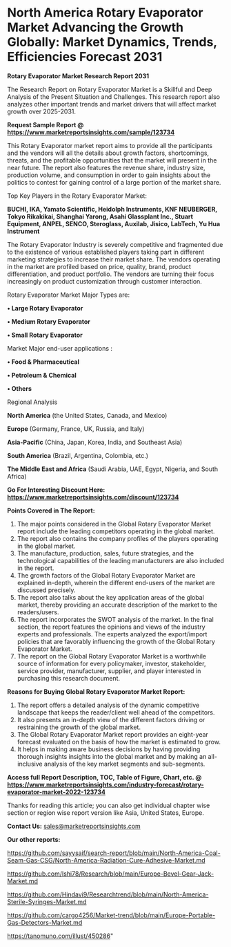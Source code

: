 # North America Rotary Evaporator Market Advancing the Growth Globally: Market Dynamics, Trends, Efficiencies Forecast 2031

<strong>Rotary Evaporator Market Research Report 2031</strong>

The Research Report on Rotary Evaporator Market is a Skillful and Deep Analysis of the Present Situation and Challenges. This research report also analyzes other important trends and market drivers that will affect market growth over 2025-2031.

<strong>Request Sample Report @ <a href=https://www.marketreportsinsights.com/sample/123734>https://www.marketreportsinsights.com/sample/123734</a></strong>

This Rotary Evaporator market report aims to provide all the participants and the vendors will all the details about growth factors, shortcomings, threats, and the profitable opportunities that the market will present in the near future. The report also features the revenue share, industry size, production volume, and consumption in order to gain insights about the politics to contest for gaining control of a large portion of the market share.

Top Key Players in the Rotary Evaporator Market:

<strong>BUCHI, IKA, Yamato Scientific, Heidolph Instruments, KNF NEUBERGER, Tokyo Rikakikai, Shanghai Yarong, Asahi Glassplant Inc., Stuart Equipment, ANPEL, SENCO, Steroglass, Auxilab, Jisico, LabTech, Yu Hua Instrument</strong>

The Rotary Evaporator Industry is severely competitive and fragmented due to the existence of various established players taking part in different marketing strategies to increase their market share. The vendors operating in the market are profiled based on price, quality, brand, product differentiation, and product portfolio. The vendors are turning their focus increasingly on product customization through customer interaction.

Rotary Evaporator Market Major Types are:

<strong>• Large Rotary Evaporator

• Medium Rotary Evaporator

• Small Rotary Evaporator</strong>

Market Major end-user applications :

<strong>• Food & Pharmaceutical

• Petroleum & Chemical

• Others</strong>

Regional Analysis

</u><strong><b>North America</b></strong> (the United States, Canada, and Mexico)

<strong><b>Europe </b></strong>(Germany, France, UK, Russia, and Italy)

<strong><b>Asia-Pacific</b></strong> (China, Japan, Korea, India, and Southeast Asia)

<strong><b>South America</b></strong> (Brazil, Argentina, Colombia, etc.)

<strong><b>The Middle East and Africa</b></strong> (Saudi Arabia, UAE, Egypt, Nigeria, and South Africa)

<strong>Go For Interesting Discount Here: <a href=https://www.marketreportsinsights.com/discount/123734>https://www.marketreportsinsights.com/discount/123734</a></strong>

<strong>Points Covered in The Report:</strong>
<ol>
  <li>The major points considered in the Global Rotary Evaporator Market report include the leading competitors operating in the global market.</li>
  <li>The report also contains the company profiles of the players operating in the global market.</li>
  <li>The manufacture, production, sales, future strategies, and the technological capabilities of the leading manufacturers are also included in the report.</li>
  <li>The growth factors of the Global Rotary Evaporator Market are explained in-depth, wherein the different end-users of the market are discussed precisely.</li>
  <li>The report also talks about the key application areas of the global market, thereby providing an accurate description of the market to the readers/users.</li>
  <li>The report incorporates the SWOT analysis of the market. In the final section, the report features the opinions and views of the industry experts and professionals. The experts analyzed the export/import policies that are favorably influencing the growth of the Global Rotary Evaporator Market.</li>
  <li>The report on the Global Rotary Evaporator Market is a worthwhile source of information for every policymaker, investor, stakeholder, service provider, manufacturer, supplier, and player interested in purchasing this research document.</li>
</ol>
<strong>Reasons for Buying Global Rotary Evaporator Market Report:</strong>

<ol>
  <li>The report offers a detailed analysis of the dynamic competitive landscape that keeps the reader/client well ahead of the competitors.</li>
  <li>It also presents an in-depth view of the different factors driving or restraining the growth of the global market.</li>
  <li>The Global Rotary Evaporator Market report provides an eight-year forecast evaluated on the basis of how the market is estimated to grow.</li>
  <li>It helps in making aware business decisions by having providing thorough insights insights into the global market and by making an all-inclusive analysis of the key market segments and sub-segments.</li>
</ol>
<strong>Access full Report Description, TOC, Table of Figure, Chart, etc. @ <a href=https://www.marketreportsinsights.com/industry-forecast/rotary-evaporator-market-2022-123734>https://www.marketreportsinsights.com/industry-forecast/rotary-evaporator-market-2022-123734</a></strong>


Thanks for reading this article; you can also get individual chapter wise section or region wise report version like Asia, United States, Europe.

<strong>Contact Us:</strong>
sales@marketreportsinsights.com

<strong>Our other reports:</strong>

<a href=https://github.com/sayysaif/search-report/blob/main/North-America-Coal-Seam-Gas-CSG/North-America-Radiation-Cure-Adhesive-Market.md>https://github.com/sayysaif/search-report/blob/main/North-America-Coal-Seam-Gas-CSG/North-America-Radiation-Cure-Adhesive-Market.md</a>

<a href=https://github.com/Ishi78/Research/blob/main/Europe-Bevel-Gear-Jack-Market.md>https://github.com/Ishi78/Research/blob/main/Europe-Bevel-Gear-Jack-Market.md</a>

<a href=https://github.com/Hindavi9/Researchtrend/blob/main/North-America-Sterile-Syringes-Market.md>https://github.com/Hindavi9/Researchtrend/blob/main/North-America-Sterile-Syringes-Market.md</a>

<a href=https://github.com/cargo4256/Market-trend/blob/main/Europe-Portable-Gas-Detectors-Market.md>https://github.com/cargo4256/Market-trend/blob/main/Europe-Portable-Gas-Detectors-Market.md</a>

<a href=https://tanomuno.com/illust/450286>https://tanomuno.com/illust/450286</a>"
